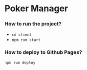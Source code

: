 # Poker Manager

### How to run the project?
- `cd client`
- `npm run start`

### How to deploy to Github Pages?

`npm run deploy`
